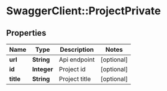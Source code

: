 # SwaggerClient::ProjectPrivate

## Properties
Name | Type | Description | Notes
------------ | ------------- | ------------- | -------------
**url** | **String** | Api endpoint | [optional] 
**id** | **Integer** | Project id | [optional] 
**title** | **String** | Project title | [optional] 


